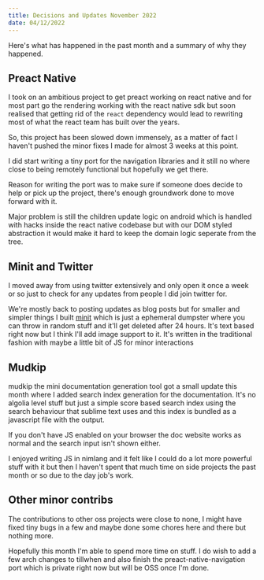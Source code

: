 ```yaml
---
title: Decisions and Updates November 2022
date: 04/12/2022
---
```


Here's what has happened in the past month and a summary of why they happened.

## Preact Native

I took on an ambitious project to get preact working on react native and for
most part go the rendering working with the react native sdk but soon realised
that getting rid of the `react` dependency would lead to rewriting most of what
the react team has built over the years.

So, this project has been slowed down immensely, as a matter of fact I haven't
pushed the minor fixes I made for almost 3 weeks at this point.

I did start writing a tiny port for the navigation libraries and it still no
where close to being remotely functional but hopefully we get there.

Reason for writing the port was to make sure if someone does decide to help or
pick up the project, there's enough groundwork done to move forward with it.

Major problem is still the children update logic on android which is handled
with hacks inside the react native codebase but with our DOM styled abstraction
it would make it hard to keep the domain logic seperate from the tree.

## Minit and Twitter

I moved away from using twitter extensively and only open it once a week or so
just to check for any updates from people I did join twitter for.

We're mostly back to posting updates as blog posts but for smaller and simpler
things I built [minit](https://minit.barelyhuman.xyz) which is just a ephemeral
dumpster where you can throw in random stuff and it'll get deleted after 24
hours. It's text based right now but I think I'll add image support to it. It's
written in the traditional fashion with maybe a little bit of JS for minor
interactions

## Mudkip

mudkip the mini documentation generation tool got a small update this month
where I added search index generation for the documentation. It's no algolia
level stuff but just a simple score based search index using the search
behaviour that sublime text uses and this index is bundled as a javascript file
with the output.

If you don't have JS enabled on your browser the doc website works as normal and
the search input isn't shown either.

I enjoyed writing JS in nimlang and it felt like I could do a lot more powerful
stuff with it but then I haven't spent that much time on side projects the past
month or so due to the day job's work.

## Other minor contribs

The contributions to other oss projects were close to none, I might have fixed
tiny bugs in a few and maybe done some chores here and there but nothing more.

Hopefully this month I'm able to spend more time on stuff. I do wish to add a
few arch changes to tillwhen and also finish the preact-native-navigation port
which is private right now but will be OSS once I'm done.
